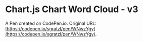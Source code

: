 # Chart.js Chart Word Cloud - v3

A Pen created on CodePen.io. Original URL: [https://codepen.io/sgratzl/pen/WNwzYgy](https://codepen.io/sgratzl/pen/WNwzYgy).

